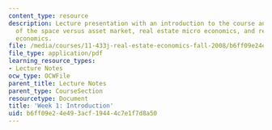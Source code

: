 ```yaml
---
content_type: resource
description: Lecture presentation with an introduction to the course and discussion
  of the space versus asset market, real estate micro economics, and real estate macro
  economics.
file: /media/courses/11-433j-real-estate-economics-fall-2008/b6ff09e24e493acf19444c7e1f7d8a50_wk1.pdf
file_type: application/pdf
learning_resource_types:
- Lecture Notes
ocw_type: OCWFile
parent_title: Lecture Notes
parent_type: CourseSection
resourcetype: Document
title: 'Week 1: Introduction'
uid: b6ff09e2-4e49-3acf-1944-4c7e1f7d8a50
---
```


